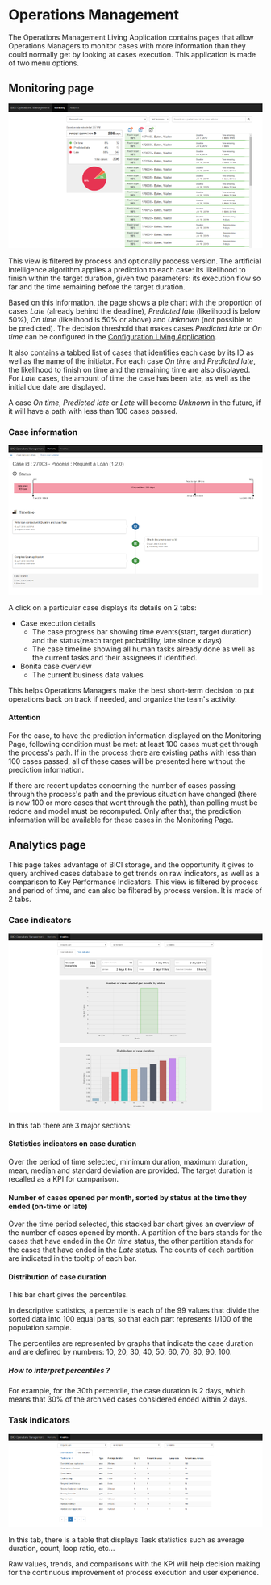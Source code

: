 # Operations Management

The Operations Management Living Application contains pages that allow Operations Managers to monitor cases with more information than they could normally get by looking at cases execution.
This application is made of two menu options.

## Monitoring page

![BICI LA Monitoring](images/la/monitoring_home_on_time.png)

This view is filtered by process and optionally process version.
The artificial intelligence algorithm applies a prediction to each case: its likelihood to finish within the target duration, given two parameters: its execution flow so far and the time remaining before the target duration.

Based on this information, the page shows a pie chart with the proportion of cases *Late* (already behind the deadline), *Predicted late* (likelihood is below 50%), *On time* (likelihood is 50% or above) and *Unknown* (not possible to be predicted). 
The decision threshold that makes cases *Predicted late* or *On time* can be configured in the [Configuration Living Application](configure.md). 

It also contains a tabbed list of cases that identifies each case by its ID as well as the name of the initiator. 
For each case *On time* and *Predicted late*, the likelihood to finish on time and the remaining time are also displayed.
For *Late* cases, the amount of time the case has been late, as well as the initial due date are displayed.

A case *On time*, *Predicted late* or *Late* will become *Unknown* in the future, if it will have a path with less than 100 cases passed.

### Case information

![BICI LA Monitoring Case Details](images/la/monitoring_case_execution_details.png)

A click on a particular case displays its details on 2 tabs: 
- Case execution details
  - The case progress bar showing time events(start, target duration) and the status(reach target probability, late since x days)
  - The case timeline showing all human tasks already done as well as the current tasks and their assignees if identified.
- Bonita case overview
  - The current business data values

This helps Operations Managers make the best short-term decision to put operations back on track if needed, and organize the team's activity.

#### Attention
For the case, to have the prediction information displayed on the Monitoring Page, following condition must be met: at least 100 cases must get through the process's path.
If in the process there are existing paths with less than 100 cases passed, all of these cases will be presented here without the prediction information.

If there are recent updates concerning the number of cases passing through the process's path and the previous situation have changed (there is now 100 or more cases that went through the path), than polling must be redone and model must be recomputed.
Only after that, the prediction information will be available for these cases in the Monitoring Page.

## Analytics page

This page takes advantage of BICI storage, and the opportunity it gives to query archived cases database to get trends on raw indicators, as well as a comparison to Key Performance Indicators.
This view is filtered by process and period of time, and can also be filtered by process version.
It is made of 2 tabs.

### Case indicators

![BICI LA Monitoring Case Indicators](images/la/monitoring_analytics_case_indicators.png)

In this tab there are 3 major sections:

#### Statistics indicators on case duration
Over the period of time selected, minimum duration, maximum duration, mean, median and standard deviation are provided.
The target duration is recalled as a KPI for comparison.

#### Number of cases opened per month, sorted by status at the time they ended (on-time or late)
Over the time period selected, this stacked bar chart gives an overview of the number of cases opened by month.
A partition of the bars stands for the cases that have ended in the *On time* status, the other partition stands for the cases that have ended in the *Late* status. The counts of each partition are indicated in the tooltip of each bar. 

#### Distribution of case duration
This bar chart gives the percentiles.

In descriptive statistics, a percentile is each of the 99 values that divide the sorted data into 100 equal parts, so that each part represents 1/100 of the population sample.

The percentiles are represented by graphs that indicate the case duration and are defined by numbers: 10, 20, 30, 40, 50, 60, 70, 80, 90, 100. 

##### How to interpret percentiles ?
For example, for the 30th percentile, the case duration is 2 days, which means that 30% of the archived cases considered ended within 2 days.

### Task indicators

![BICI LA Monitoring Task Indicators](images/la/monitoring_analytics_task_indicators.png)

In this tab, there is a table that displays Task statistics such as average duration, count, loop ratio, etc...

Raw values, trends, and comparisons with the KPI will help decision making for the continuous improvement of process execution and user experience.
